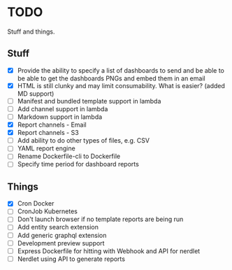 # TODO

Stuff and things.

## Stuff

- [X] Provide the ability to specify a list of dashboards to send and be able to
  be able to get the dashboards PNGs and embed them in an email
- [X] HTML is still clunky and may limit consumability. What is easier? (added MD support)
- [ ] Manifest and bundled template support in lambda
- [ ] Add channel support in lambda
- [ ] Markdown support in lambda
- [X] Report channels - Email
- [X] Report channels - S3
- [ ] Add ability to do other types of files, e.g. CSV
- [ ] YAML report engine
- [ ] Rename Dockerfile-cli to Dockerfile
- [ ] Specify time period for dashboard reports

## Things

- [X] Cron Docker
- [ ] CronJob Kubernetes
- [ ] Don't launch browser if no template reports are being run
- [ ] Add entity search extension
- [ ] Add generic graphql extension
- [ ] Development preview support
- [ ] Express Dockerfile for hitting with Webhook and API for nerdlet
- [ ] Nerdlet using API to generate reports
